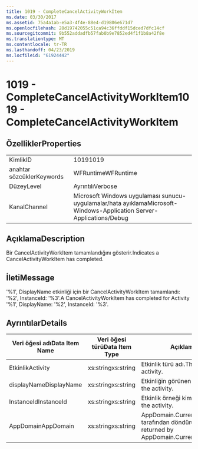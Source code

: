 ```yaml
---
title: 1019 - CompleteCancelActivityWorkItem
ms.date: 03/30/2017
ms.assetid: 75a4a1ab-e5a3-4f4e-88e4-d19806e671d7
ms.openlocfilehash: 28d19742055c51ca94c36ffddf15dced7dfc14cf
ms.sourcegitcommit: 9b552addadfb57fab0b9e7852ed4f1f1b8a42f8e
ms.translationtype: MT
ms.contentlocale: tr-TR
ms.lasthandoff: 04/23/2019
ms.locfileid: "61924442"
---
```

# <a name="1019---completecancelactivityworkitem"></a><span data-ttu-id="780f5-102">1019 - CompleteCancelActivityWorkItem</span><span class="sxs-lookup"><span data-stu-id="780f5-102">1019 - CompleteCancelActivityWorkItem</span></span>
## <a name="properties"></a><span data-ttu-id="780f5-103">Özellikler</span><span class="sxs-lookup"><span data-stu-id="780f5-103">Properties</span></span>  
  
|||  
|-|-|  
|<span data-ttu-id="780f5-104">Kimlik</span><span class="sxs-lookup"><span data-stu-id="780f5-104">ID</span></span>|<span data-ttu-id="780f5-105">1019</span><span class="sxs-lookup"><span data-stu-id="780f5-105">1019</span></span>|  
|<span data-ttu-id="780f5-106">anahtar sözcükler</span><span class="sxs-lookup"><span data-stu-id="780f5-106">Keywords</span></span>|<span data-ttu-id="780f5-107">WFRuntime</span><span class="sxs-lookup"><span data-stu-id="780f5-107">WFRuntime</span></span>|  
|<span data-ttu-id="780f5-108">Düzey</span><span class="sxs-lookup"><span data-stu-id="780f5-108">Level</span></span>|<span data-ttu-id="780f5-109">Ayrıntılı</span><span class="sxs-lookup"><span data-stu-id="780f5-109">Verbose</span></span>|  
|<span data-ttu-id="780f5-110">Kanal</span><span class="sxs-lookup"><span data-stu-id="780f5-110">Channel</span></span>|<span data-ttu-id="780f5-111">Microsoft Windows uygulaması sunucu-uygulamalar/hata ayıklama</span><span class="sxs-lookup"><span data-stu-id="780f5-111">Microsoft-Windows-Application Server-Applications/Debug</span></span>|  
  
## <a name="description"></a><span data-ttu-id="780f5-112">Açıklama</span><span class="sxs-lookup"><span data-stu-id="780f5-112">Description</span></span>  
 <span data-ttu-id="780f5-113">Bir CancelActivityWorkItem tamamlandığını gösterir.</span><span class="sxs-lookup"><span data-stu-id="780f5-113">Indicates a CancelActivityWorkItem has completed.</span></span>  
  
## <a name="message"></a><span data-ttu-id="780f5-114">İleti</span><span class="sxs-lookup"><span data-stu-id="780f5-114">Message</span></span>  
 <span data-ttu-id="780f5-115">'%1', DisplayName etkinliği için bir CancelActivityWorkItem tamamlandı: '%2', InstanceId: '%3'.</span><span class="sxs-lookup"><span data-stu-id="780f5-115">A CancelActivityWorkItem has completed for Activity '%1', DisplayName: '%2', InstanceId: '%3'.</span></span>  
  
## <a name="details"></a><span data-ttu-id="780f5-116">Ayrıntılar</span><span class="sxs-lookup"><span data-stu-id="780f5-116">Details</span></span>  
  
|<span data-ttu-id="780f5-117">Veri öğesi adı</span><span class="sxs-lookup"><span data-stu-id="780f5-117">Data Item Name</span></span>|<span data-ttu-id="780f5-118">Veri öğesi türü</span><span class="sxs-lookup"><span data-stu-id="780f5-118">Data Item Type</span></span>|<span data-ttu-id="780f5-119">Açıklama</span><span class="sxs-lookup"><span data-stu-id="780f5-119">Description</span></span>|  
|--------------------|--------------------|-----------------|  
|<span data-ttu-id="780f5-120">Etkinlik</span><span class="sxs-lookup"><span data-stu-id="780f5-120">Activity</span></span>|<span data-ttu-id="780f5-121">xs:string</span><span class="sxs-lookup"><span data-stu-id="780f5-121">xs:string</span></span>|<span data-ttu-id="780f5-122">Etkinlik türü adı.</span><span class="sxs-lookup"><span data-stu-id="780f5-122">The type name of the activity.</span></span>|  
|<span data-ttu-id="780f5-123">displayName</span><span class="sxs-lookup"><span data-stu-id="780f5-123">DisplayName</span></span>|<span data-ttu-id="780f5-124">xs:string</span><span class="sxs-lookup"><span data-stu-id="780f5-124">xs:string</span></span>|<span data-ttu-id="780f5-125">Etkinliğin görünen adı.</span><span class="sxs-lookup"><span data-stu-id="780f5-125">The display name of the activity.</span></span>|  
|<span data-ttu-id="780f5-126">InstanceId</span><span class="sxs-lookup"><span data-stu-id="780f5-126">InstanceId</span></span>|<span data-ttu-id="780f5-127">xs:string</span><span class="sxs-lookup"><span data-stu-id="780f5-127">xs:string</span></span>|<span data-ttu-id="780f5-128">Etkinlik örneği kimliği.</span><span class="sxs-lookup"><span data-stu-id="780f5-128">The instance id of the activity.</span></span>|  
|<span data-ttu-id="780f5-129">AppDomain</span><span class="sxs-lookup"><span data-stu-id="780f5-129">AppDomain</span></span>|<span data-ttu-id="780f5-130">xs:string</span><span class="sxs-lookup"><span data-stu-id="780f5-130">xs:string</span></span>|<span data-ttu-id="780f5-131">AppDomain.CurrentDomain.FriendlyName tarafından döndürülen dize.</span><span class="sxs-lookup"><span data-stu-id="780f5-131">The string returned by AppDomain.CurrentDomain.FriendlyName.</span></span>|
